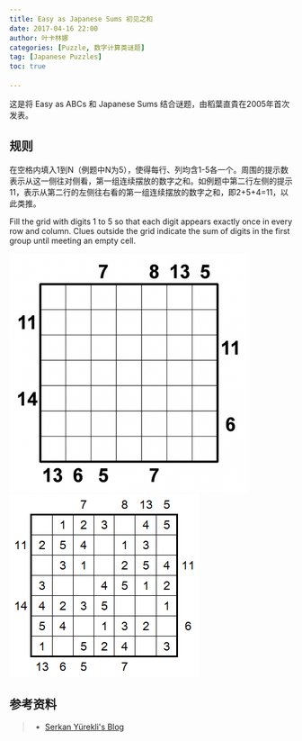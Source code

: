 ```yaml
---
title: Easy as Japanese Sums 初见之和
date: 2017-04-16 22:00
author: 叶卡林娜
categories: [Puzzle, 数字计算类谜题]
tag: [Japanese Puzzles]
toc: true

---
```


这是将 Easy as ABCs 和 Japanese Sums 结合谜题，由稻葉直貴在2005年首次发表。

## 规则

在空格内填入1到N（例题中N为5），使得每行、列均含1-5各一个。周围的提示数表示从这一侧往对侧看，第一组连续摆放的数字之和。如例题中第二行左侧的提示11，表示从第二行的左侧往右看的第一组连续摆放的数字之和，即2+5+4=11，以此类推。

Fill the grid with digits 1 to 5 so that each digit appears exactly once in every row and column. Clues outside the grid indicate the sum of digits in the first group until meeting an empty cell.

![Easy as Japanese Sums例题，作者：Serkan Yürekli](/images/easyasjapanesesums_e.png)
![Easy as Japanese Sums例题解答](/images/easyasjapanesesums_a.png)


## 参考资料
> - [Serkan Yürekli's Blog](https://yureklis.wordpress.com/2012/06/01/puzzle-3-easy-as-japanese-sums/)